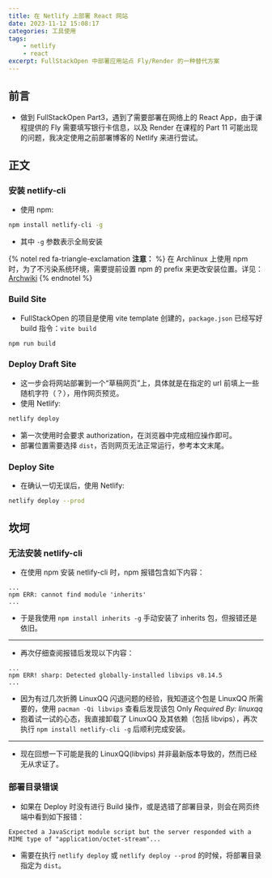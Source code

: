 ```yaml
---
title: 在 Netlify 上部署 React 网站
date: 2023-11-12 15:08:17
categories: 工具使用
tags:
    - netlify
    - react
excerpt: FullStackOpen 中部署应用站点 Fly/Render 的一种替代方案
---
```


## 前言

-   做到 FullStackOpen Part3，遇到了需要部署在网络上的 React App，由于课程提供的 Fly 需要填写银行卡信息，以及 Render 在课程的 Part 11 可能出现的问题，我决定使用之前部署博客的 Netlify 来进行尝试。

## 正文

### 安装 netlify-cli

-   使用 npm:

```bash
npm install netlify-cli -g
```

-   其中 `-g` 参数表示全局安装

{% notel red fa-triangle-exclamation **注意：** %}
在 Archlinux 上使用 npm 时，为了不污染系统环境，需要提前设置 npm 的 prefix 来更改安装位置。详见：[Archwiki](https://wiki.archlinux.org/title/Node.js#Allow_user-wide_installations)
{% endnotel %}

### Build Site

-   FullStackOpen 的项目是使用 vite template 创建的，`package.json` 已经写好 build 指令：`vite build`

```bash
npm run build
```

### Deploy Draft Site

-   这一步会将网站部署到一个“草稿网页”上，具体就是在指定的 url 前填上一些随机字符（？），用作网页预览。
-   使用 Netlify:

```bash
netlify deploy
```

-   第一次使用时会要求 authorization，在浏览器中完成相应操作即可。
-   部署位置需要选择 `dist`，否则网页无法正常运行，参考本文末尾。

### Deploy Site

-   在确认一切无误后，使用 Netlify:

```bash
netlify deploy --prod
```

## 坎坷

### 无法安装 netlify-cli

-   在使用 npm 安装 netlify-cli 时，npm 报错包含如下内容：

```error
...
npm ERR: cannot find module 'inherits'
...
```

-   于是我使用 `npm install inherits -g` 手动安装了 inherits 包，但报错还是依旧。

---

-   再次仔细查阅报错后发现以下内容：

```error
...
npm ERR! sharp: Detected globally-installed libvips v8.14.5
...
```

-   因为有过几次折腾 LinuxQQ 闪退问题的经验，我知道这个包是 LinuxQQ 所需要的，使用 `pacman -Qi libvips` 查看后发现该包 Only _Required By: linuxqq_
-   抱着试一试的心态，我直接卸载了 LinuxQQ 及其依赖（包括 libvips），再次执行 `npm install netlify-cli -g` 后顺利完成安装。

---

-   现在回想一下可能是我的 LinuxQQ(libvips) 并非最新版本导致的，然而已经无从求证了。

### 部署目录错误

-   如果在 Deploy 时没有进行 Build 操作，或是选错了部署目录，则会在网页终端中看到如下报错：

```error
Expected a JavaScript module script but the server responded with a MIME type of "application/octet-stream"...
```

-   需要在执行 `netlify deploy` 或 `netlify deploy --prod` 的时候，将部署目录指定为 `dist`。
